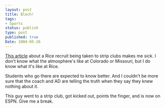```yaml
---
layout: post
title: Blech!
tags:
- Sports
status: publish
type: post
published: true
Date: 2004-05-26
---
```

[This article](http://sports.espn.go.com/ncf/news/story?id=1808659) about a Rice recruit being taken to strip clubs makes me sick.  I don't know what the atmosphere's like at Colorado or Missouri, but I do know what it's like at Rice.

Students who go there are expected to know better.  And I couldn't be more sure that the coach and AD are telling the truth when they say they knew nothing about it.

This guy went to a strip club, got kicked out, points the finger, and is now on <span class="caps">ESPN</span>.  Give me a break.